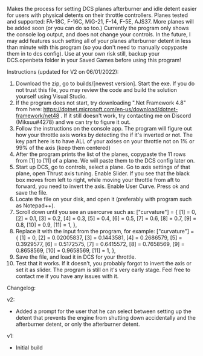 Makes the process for setting DCS planes afterburner and idle detent easier for users with physical detents on their throttle controllers. Planes tested and supported: FA-18C, F-16C, MiG-21, F-14, F-5E, AJS37. More planes will be added soon (or you can do so too.) Currently the program only shows the console log output, and does not change your controls. In the future, I may add features such setting all of your planes afterburner detent in less than minute with this program (so you don't need to manually copypaste them in to dcs config). Use at your own risk still, backup your DCS.openbeta folder in your Saved Games before using this program!

Instructions (updated for V2 on 06/01/2022):
1) Download the zip, go to builds/[newest version]. Start the exe. If you do not trust this file, you may review the code and build the solution yourself using Visual Studio.
2) If the program does not start, try downloading ".Net Framework 4.8" from here: https://dotnet.microsoft.com/en-us/download/dotnet-framework/net48 . If it still doesn't work, try contacting me on Discord (Miksuu#4278) and we can try to figure it out.
3) Follow the instructions on the console app. The program will figure out how your throttle axis works by detecting the if it's inverted or not. The key part here is to have ALL of your axises on your throttle not on 1% or 99% of the axis (keep them centered)
4) After the program prints the list of the planes, copypaste the 11 rows from [1] to [11] of a plane. We will paste them to the DCS config later on.
5) Start up DCS, go to controls, select a plane. Go to axis settings of that plane, open Thrust axis tuning. Enable Slider. If you see that the black box moves from left to right, while moving your throttle from aft to forward, you need to invert the axis. Enable User Curve. Press ok and save the file.
6) Locate the file on your disk, and open it (preferably with program such as Notepad++).
7) Scroll down until you see an usercurve such as:
 						["curvature"] = {
							[1] = 0,
							[2] = 0.1,
							[3] = 0.2,
							[4] = 0.3,
							[5] = 0.4,
							[6] = 0.5,
							[7] = 0.6,
							[8] = 0.7,
							[9] = 0.8,
							[10] = 0.9,
							[11] = 1,
						},
8) Replace it with the input from the program, for example: 
  					["curvature"] = {
              [1] = 0,
              [2] = 0.02005837,
              [3] = 0.1443581,
              [4] = 0.2686579,
              [5] = 0.3929577,
              [6] = 0.5172575,
              [7] = 0.6415572,
              [8] = 0.7658569,
              [9] = 0.8658569,
              [10] = 0.9658569,
              [11] = 1,
						},
9) Save the file, and load it in DCS for your throttle.
10) Test that it works. If it doesn't, you probably forgot to invert the axis or set it as slider. The program is still on it's very early stage. Feel free to contact me if you have any issues with it.

Changelog:

v2:
- Added a prompt for the user that he can select between setting up the detent that prevents the engine from shutting down accidentally and the afterburner detent, or only the afterburner detent.

v1:
- Initial build
